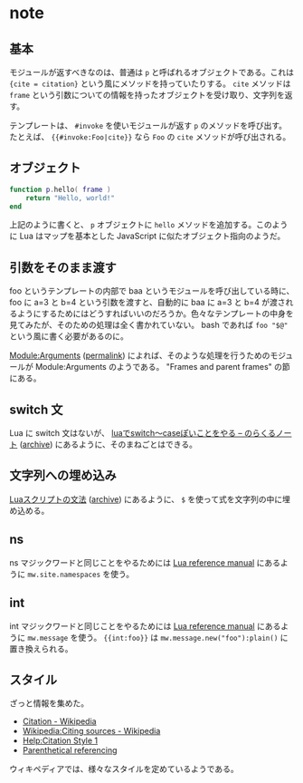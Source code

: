 # note

## 基本

モジュールが返すべきなのは、普通は `p` と呼ばれるオブジェクトである。これは `{cite = citation}` という風にメソッドを持っていたりする。 `cite` メソッドは `frame` という引数についての情報を持ったオブジェクトを受け取り、文字列を返す。

テンプレートは、 `#invoke` を使いモジュールが返す `p` のメソッドを呼び出す。たとえば、 `{{#invoke:Foo|cite}}` なら `Foo` の `cite` メソッドが呼び出される。

## オブジェクト

```lua
function p.hello( frame )
    return "Hello, world!"
end
```

上記のように書くと、 `p` オブジェクトに `hello` メソッドを追加する。このように Lua はマップを基本とした JavaScript に似たオブジェクト指向のようだ。

## 引数をそのまま渡す

foo というテンプレートの内部で baa というモジュールを呼び出している時に、 foo に a=3 と b=4 という引数を渡すと、自動的に baa に a=3 と b=4 が渡されるようにするためにはどうすればいいのだろうか。色々なテンプレートの中身を見てみたが、そのための処理は全く書かれていない。 bash であれば `foo "$@"` という風に書く必要があるのに。

[Module:Arguments](https://en.wikipedia.org/wiki/Module:Arguments) ([permalink](https://en.wikipedia.org/w/index.php?oldid=948472485)) によれば、そのような処理を行うためのモジュールが Module:Arguments のようである。 "Frames and parent frames" の節にある。

## switch 文

Lua に switch 文はないが、 [luaでswitch～caseぽいことをやる – のらくるノート](https://noracle.jp/lua-switch-case/) ([archive](https://web.archive.org/web/20201030165854/https://noracle.jp/lua-switch-case/)) にあるように、そのまねごとはできる。

## 文字列への埋め込み

[Luaスクリプトの文法](http://www.rtpro.yamaha.co.jp/RT/docs/lua/tutorial/syntax.html) ([archive](https://web.archive.org/web/20190916124025/http://www.rtpro.yamaha.co.jp/RT/docs/lua/tutorial/syntax.html)) にあるように、 `$` を使って式を文字列の中に埋め込める。

## ns

ns マジックワードと同じことをやるためには [Lua reference manual](https://www.mediawiki.org/wiki/index.php?oldid=4300742#mw.site.namespaces) にあるように `mw.site.namespaces` を使う。

## int

int マジックワードと同じことをやるためには [Lua reference manual](https://www.mediawiki.org/wiki/index.php?oldid=4300742#mw.message) にあるように `mw.message` を使う。 `{{int:foo}}` は `mw.message.new("foo"):plain()` に置き換えられる。

## スタイル

ざっと情報を集めた。

* [Citation - Wikipedia](https://en.wikipedia.org/wiki/Citation)
* [Wikipedia:Citing sources - Wikipedia](https://en.wikipedia.org/wiki/Wikipedia:Citing_sources)
* [Help:Citation Style 1](https://en.wikipedia.org/wiki/Help:Citation_Style_1)
* [Parenthetical referencing](https://en.wikipedia.org/wiki/Parenthetical_referencing#Author-date)

ウィキペディアでは、様々なスタイルを定めているようである。
